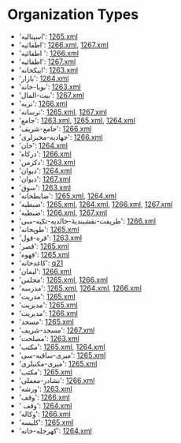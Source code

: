 # Organization Types
 * 'اسپتاليه': ‎[1265.xml](https://project-cairo-urban-news.github.io/CairoUrbanNews/?name=ottoman/1265.xml&text=%D8%A7%D8%B3%D9%BE%D8%AA%D8%A7%D9%84%D9%8A%D9%87)
 * 'اطفائيه': ‎[1266.xml](https://project-cairo-urban-news.github.io/CairoUrbanNews/?name=ottoman/1266.xml&text=%D8%A7%D8%B7%D9%81%D8%A7%D8%A6%D9%8A%D9%87), [1267.xml](https://project-cairo-urban-news.github.io/CairoUrbanNews/?name=ottoman/1267.xml&text=%D8%A7%D8%B7%D9%81%D8%A7%D8%A6%D9%8A%D9%87)
 * 'اطفائيه ': ‎[1266.xml](https://project-cairo-urban-news.github.io/CairoUrbanNews/?name=ottoman/1266.xml&text=%D8%A7%D8%B7%D9%81%D8%A7%D8%A6%D9%8A%D9%87%20)
 * 'اطفائیه': ‎[1267.xml](https://project-cairo-urban-news.github.io/CairoUrbanNews/?name=ottoman/1267.xml&text=%D8%A7%D8%B7%D9%81%D8%A7%D8%A6%DB%8C%D9%87)
 * 'ایپکخانه': ‎[1263.xml](https://project-cairo-urban-news.github.io/CairoUrbanNews/?name=ottoman/1263.xml&text=%D8%A7%DB%8C%D9%BE%DA%A9%D8%AE%D8%A7%D9%86%D9%87)
 * 'بازار': ‎[1264.xml](https://project-cairo-urban-news.github.io/CairoUrbanNews/?name=ottoman/1264.xml&text=%D8%A8%D8%A7%D8%B2%D8%A7%D8%B1)
 * 'بويا-خانه': ‎[1263.xml](https://project-cairo-urban-news.github.io/CairoUrbanNews/?name=ottoman/1263.xml&text=%D8%A8%D9%88%D9%8A%D8%A7%20%D8%AE%D8%A7%D9%86%D9%87)
 * 'بيت-المال': ‎[1267.xml](https://project-cairo-urban-news.github.io/CairoUrbanNews/?name=ottoman/1267.xml&text=%D8%A8%D9%8A%D8%AA%20%D8%A7%D9%84%D9%85%D8%A7%D9%84)
 * 'تربه': ‎[1266.xml](https://project-cairo-urban-news.github.io/CairoUrbanNews/?name=ottoman/1266.xml&text=%D8%AA%D8%B1%D8%A8%D9%87)
 * 'ترسانه': ‎[1265.xml](https://project-cairo-urban-news.github.io/CairoUrbanNews/?name=ottoman/1265.xml&text=%D8%AA%D8%B1%D8%B3%D8%A7%D9%86%D9%87), [1267.xml](https://project-cairo-urban-news.github.io/CairoUrbanNews/?name=ottoman/1267.xml&text=%D8%AA%D8%B1%D8%B3%D8%A7%D9%86%D9%87)
 * 'جامع': ‎[1263.xml](https://project-cairo-urban-news.github.io/CairoUrbanNews/?name=ottoman/1263.xml&text=%D8%AC%D8%A7%D9%85%D8%B9), [1265.xml](https://project-cairo-urban-news.github.io/CairoUrbanNews/?name=ottoman/1265.xml&text=%D8%AC%D8%A7%D9%85%D8%B9), [1264.xml](https://project-cairo-urban-news.github.io/CairoUrbanNews/?name=ottoman/1264.xml&text=%D8%AC%D8%A7%D9%85%D8%B9)
 * 'جامع-شریف': ‎[1266.xml](https://project-cairo-urban-news.github.io/CairoUrbanNews/?name=ottoman/1266.xml&text=%D8%AC%D8%A7%D9%85%D8%B9%20%D8%B4%D8%B1%DB%8C%D9%81)
 * 'جهادیه-مخبزلری': ‎[1266.xml](https://project-cairo-urban-news.github.io/CairoUrbanNews/?name=ottoman/1266.xml&text=%D8%AC%D9%87%D8%A7%D8%AF%DB%8C%D9%87%20%D9%85%D8%AE%D8%A8%D8%B2%D9%84%D8%B1%DB%8C)
 * 'خان': ‎[1264.xml](https://project-cairo-urban-news.github.io/CairoUrbanNews/?name=ottoman/1264.xml&text=%D8%AE%D8%A7%D9%86)
 * 'درکاه': ‎[1266.xml](https://project-cairo-urban-news.github.io/CairoUrbanNews/?name=ottoman/1266.xml&text=%D8%AF%D8%B1%DA%A9%D8%A7%D9%87)
 * 'دكرمن': ‎[1263.xml](https://project-cairo-urban-news.github.io/CairoUrbanNews/?name=ottoman/1263.xml&text=%D8%AF%D9%83%D8%B1%D9%85%D9%86)
 * 'ديوان': ‎[1264.xml](https://project-cairo-urban-news.github.io/CairoUrbanNews/?name=ottoman/1264.xml&text=%D8%AF%D9%8A%D9%88%D8%A7%D9%86)
 * 'دیوان': ‎[1267.xml](https://project-cairo-urban-news.github.io/CairoUrbanNews/?name=ottoman/1267.xml&text=%D8%AF%DB%8C%D9%88%D8%A7%D9%86)
 * 'سوق': ‎[1263.xml](https://project-cairo-urban-news.github.io/CairoUrbanNews/?name=ottoman/1263.xml&text=%D8%B3%D9%88%D9%82)
 * 'ضابطخانه': ‎[1265.xml](https://project-cairo-urban-news.github.io/CairoUrbanNews/?name=ottoman/1265.xml&text=%D8%B6%D8%A7%D8%A8%D8%B7%D8%AE%D8%A7%D9%86%D9%87), [1264.xml](https://project-cairo-urban-news.github.io/CairoUrbanNews/?name=ottoman/1264.xml&text=%D8%B6%D8%A7%D8%A8%D8%B7%D8%AE%D8%A7%D9%86%D9%87)
 * 'ضبطيه': ‎[1265.xml](https://project-cairo-urban-news.github.io/CairoUrbanNews/?name=ottoman/1265.xml&text=%D8%B6%D8%A8%D8%B7%D9%8A%D9%87), [1264.xml](https://project-cairo-urban-news.github.io/CairoUrbanNews/?name=ottoman/1264.xml&text=%D8%B6%D8%A8%D8%B7%D9%8A%D9%87), [1266.xml](https://project-cairo-urban-news.github.io/CairoUrbanNews/?name=ottoman/1266.xml&text=%D8%B6%D8%A8%D8%B7%D9%8A%D9%87), [1267.xml](https://project-cairo-urban-news.github.io/CairoUrbanNews/?name=ottoman/1267.xml&text=%D8%B6%D8%A8%D8%B7%D9%8A%D9%87)
 * 'ضبطیه': ‎[1266.xml](https://project-cairo-urban-news.github.io/CairoUrbanNews/?name=ottoman/1266.xml&text=%D8%B6%D8%A8%D8%B7%DB%8C%D9%87), [1267.xml](https://project-cairo-urban-news.github.io/CairoUrbanNews/?name=ottoman/1267.xml&text=%D8%B6%D8%A8%D8%B7%DB%8C%D9%87)
 * 'طریقت-نقشبنديۀ-خالديه-تکیه-سی': ‎[1266.xml](https://project-cairo-urban-news.github.io/CairoUrbanNews/?name=ottoman/1266.xml&text=%D8%B7%D8%B1%DB%8C%D9%82%D8%AA%20%D9%86%D9%82%D8%B4%D8%A8%D9%86%D8%AF%D9%8A%DB%80%20%D8%AE%D8%A7%D9%84%D8%AF%D9%8A%D9%87%20%D8%AA%DA%A9%DB%8C%D9%87%20%D8%B3%DB%8C)
 * 'طوپخانه': ‎[1265.xml](https://project-cairo-urban-news.github.io/CairoUrbanNews/?name=ottoman/1265.xml&text=%D8%B7%D9%88%D9%BE%D8%AE%D8%A7%D9%86%D9%87)
 * 'قره-قول': ‎[1263.xml](https://project-cairo-urban-news.github.io/CairoUrbanNews/?name=ottoman/1263.xml&text=%D9%82%D8%B1%D9%87%20%D9%82%D9%88%D9%84)
 * 'قصر': ‎[1265.xml](https://project-cairo-urban-news.github.io/CairoUrbanNews/?name=ottoman/1265.xml&text=%D9%82%D8%B5%D8%B1)
 * 'قهوه': ‎[1265.xml](https://project-cairo-urban-news.github.io/CairoUrbanNews/?name=ottoman/1265.xml&text=%D9%82%D9%87%D9%88%D9%87)
 * 'كاغدخانه': ‎[q21](https://project-cairo-urban-news.github.io/CairoUrbanNews/?name=ottoman/q21&text=%D9%83%D8%A7%D8%BA%D8%AF%D8%AE%D8%A7%D9%86%D9%87)
 * 'لیمان': ‎[1266.xml](https://project-cairo-urban-news.github.io/CairoUrbanNews/?name=ottoman/1266.xml&text=%D9%84%DB%8C%D9%85%D8%A7%D9%86)
 * 'مجلس': ‎[1265.xml](https://project-cairo-urban-news.github.io/CairoUrbanNews/?name=ottoman/1265.xml&text=%D9%85%D8%AC%D9%84%D8%B3), [1266.xml](https://project-cairo-urban-news.github.io/CairoUrbanNews/?name=ottoman/1266.xml&text=%D9%85%D8%AC%D9%84%D8%B3)
 * 'مدرسه': ‎[1265.xml](https://project-cairo-urban-news.github.io/CairoUrbanNews/?name=ottoman/1265.xml&text=%D9%85%D8%AF%D8%B1%D8%B3%D9%87), [1264.xml](https://project-cairo-urban-news.github.io/CairoUrbanNews/?name=ottoman/1264.xml&text=%D9%85%D8%AF%D8%B1%D8%B3%D9%87), [1266.xml](https://project-cairo-urban-news.github.io/CairoUrbanNews/?name=ottoman/1266.xml&text=%D9%85%D8%AF%D8%B1%D8%B3%D9%87)
 * 'مدریت': ‎[1265.xml](https://project-cairo-urban-news.github.io/CairoUrbanNews/?name=ottoman/1265.xml&text=%D9%85%D8%AF%D8%B1%DB%8C%D8%AA)
 * 'مدیريت': ‎[1265.xml](https://project-cairo-urban-news.github.io/CairoUrbanNews/?name=ottoman/1265.xml&text=%D9%85%D8%AF%DB%8C%D8%B1%D9%8A%D8%AA)
 * 'مدیریت': ‎[1266.xml](https://project-cairo-urban-news.github.io/CairoUrbanNews/?name=ottoman/1266.xml&text=%D9%85%D8%AF%DB%8C%D8%B1%DB%8C%D8%AA)
 * 'مسجد': ‎[1265.xml](https://project-cairo-urban-news.github.io/CairoUrbanNews/?name=ottoman/1265.xml&text=%D9%85%D8%B3%D8%AC%D8%AF)
 * 'مسجد-شریف': ‎[1267.xml](https://project-cairo-urban-news.github.io/CairoUrbanNews/?name=ottoman/1267.xml&text=%D9%85%D8%B3%D8%AC%D8%AF%20%D8%B4%D8%B1%DB%8C%D9%81)
 * 'مصلحت': ‎[1263.xml](https://project-cairo-urban-news.github.io/CairoUrbanNews/?name=ottoman/1263.xml&text=%D9%85%D8%B5%D9%84%D8%AD%D8%AA)
 * 'مكتب': ‎[1265.xml](https://project-cairo-urban-news.github.io/CairoUrbanNews/?name=ottoman/1265.xml&text=%D9%85%D9%83%D8%AA%D8%A8), [1264.xml](https://project-cairo-urban-news.github.io/CairoUrbanNews/?name=ottoman/1264.xml&text=%D9%85%D9%83%D8%AA%D8%A8)
 * 'ميری-ساقيه-سى': ‎[1265.xml](https://project-cairo-urban-news.github.io/CairoUrbanNews/?name=ottoman/1265.xml&text=%D9%85%D9%8A%D8%B1%DB%8C%20%D8%B3%D8%A7%D9%82%D9%8A%D9%87%20%D8%B3%D9%89)
 * 'ميری-مكتبلرى': ‎[1265.xml](https://project-cairo-urban-news.github.io/CairoUrbanNews/?name=ottoman/1265.xml&text=%D9%85%D9%8A%D8%B1%DB%8C%20%D9%85%D9%83%D8%AA%D8%A8%D9%84%D8%B1%D9%89)
 * 'مکتب': ‎[1265.xml](https://project-cairo-urban-news.github.io/CairoUrbanNews/?name=ottoman/1265.xml&text=%D9%85%DA%A9%D8%AA%D8%A8)
 * 'نشادر-معملی': ‎[1266.xml](https://project-cairo-urban-news.github.io/CairoUrbanNews/?name=ottoman/1266.xml&text=%D9%86%D8%B4%D8%A7%D8%AF%D8%B1%20%D9%85%D8%B9%D9%85%D9%84%DB%8C)
 * 'ورشه': ‎[1263.xml](https://project-cairo-urban-news.github.io/CairoUrbanNews/?name=ottoman/1263.xml&text=%D9%88%D8%B1%D8%B4%D9%87)
 * 'وقف': ‎[1266.xml](https://project-cairo-urban-news.github.io/CairoUrbanNews/?name=ottoman/1266.xml&text=%D9%88%D9%82%D9%81)
 * ' وقف': ‎[1264.xml](https://project-cairo-urban-news.github.io/CairoUrbanNews/?name=ottoman/1264.xml&text=%20%D9%88%D9%82%D9%81)
 * 'وكاله': ‎[1266.xml](https://project-cairo-urban-news.github.io/CairoUrbanNews/?name=ottoman/1266.xml&text=%D9%88%D9%83%D8%A7%D9%84%D9%87)
 * 'کلیسه': ‎[1265.xml](https://project-cairo-urban-news.github.io/CairoUrbanNews/?name=ottoman/1265.xml&text=%DA%A9%D9%84%DB%8C%D8%B3%D9%87)
 * 'کهرجله-خانه': ‎[1264.xml](https://project-cairo-urban-news.github.io/CairoUrbanNews/?name=ottoman/1264.xml&text=%DA%A9%D9%87%D8%B1%D8%AC%D9%84%D9%87%20%D8%AE%D8%A7%D9%86%D9%87)
